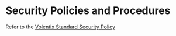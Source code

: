 # Security Policies and Procedures

Refer to the [Volentix Standard Security Policy](https://github.com/Volentix/documentation/blob/master/SECURITY.md)